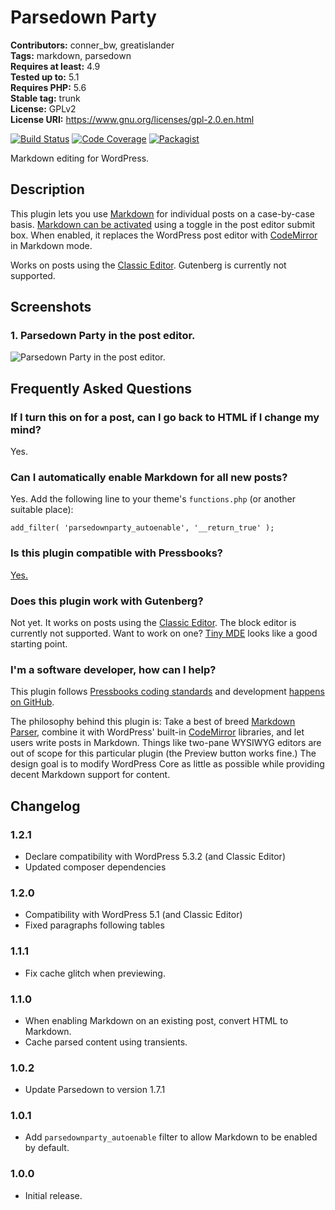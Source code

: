 # Parsedown Party 

**Contributors:** conner_bw, greatislander  
**Tags:** markdown, parsedown  
**Requires at least:** 4.9  
**Tested up to:** 5.1  
**Requires PHP:** 5.6  
**Stable tag:** trunk  
**License:** GPLv2  
**License URI:** https://www.gnu.org/licenses/gpl-2.0.en.html  

[![Build Status](https://travis-ci.org/connerbw/parsedown-party.svg?branch=master)](https://travis-ci.org/connerbw/parsedown-party) [![Code Coverage](https://codecov.io/gh/connerbw/parsedown-party/branch/master/graph/badge.svg)](https://codecov.io/gh/connerbw/parsedown-party) [![Packagist](https://img.shields.io/packagist/v/connerbw/parsedown-party.svg)](https://packagist.org/packages/connerbw/parsedown-party)

Markdown editing for WordPress.


## Description 

This plugin lets you use [Markdown](https://github.com/erusev/parsedown) for individual posts on a case-by-case basis. [Markdown can be activated](https://github.com/thephpleague/html-to-markdown) using a toggle in the post editor submit box. When enabled, it replaces the WordPress post editor with [CodeMirror](https://make.wordpress.org/core/2017/10/22/code-editing-improvements-in-wordpress-4-9/) in Markdown mode.

Works on posts using the [Classic Editor](https://en-ca.wordpress.org/plugins/classic-editor/). Gutenberg is currently not supported.


## Screenshots 

### 1. Parsedown Party in the post editor.
![Parsedown Party in the post editor.](https://ps.w.org/parsedown-party/assets/screenshot-1.png)



## Frequently Asked Questions 


### If I turn this on for a post, can I go back to HTML if I change my mind? 

Yes.


### Can I automatically enable Markdown for all new posts? 

Yes. Add the following line to your theme's `functions.php` (or another suitable place):

`add_filter( 'parsedownparty_autoenable', '__return_true' );`


### Is this plugin compatible with Pressbooks? 

[Yes.](https://pressbooks.org/)


### Does this plugin work with Gutenberg? 

Not yet. It works on posts using the [Classic Editor](https://github.com/WordPress/classic-editor). The block editor is currently not supported. Want to work on one?
[Tiny MDE](https://github.com/kellymears/tiny-mde) looks like a good starting point.


### I'm a software developer, how can I help? 

This plugin follows [Pressbooks coding standards](https://docs.pressbooks.org/coding-standards/) and development [happens on GitHub](https://github.com/connerbw/parsedown-party).

The philosophy behind this plugin is: Take a best of breed [Markdown Parser](https://github.com/erusev/parsedown), combine it with WordPress' built-in [CodeMirror](https://make.wordpress.org/core/2017/10/22/code-editing-improvements-in-wordpress-4-9/) libraries, and let users write posts in Markdown. Things like two-pane WYSIWYG editors are out of scope for this particular plugin (the Preview button works fine.) The design goal is to modify WordPress Core as little as possible while providing decent Markdown support for content.


## Changelog 


### 1.2.1 
- Declare compatibility with WordPress 5.3.2 (and Classic Editor)
- Updated composer dependencies


### 1.2.0 
- Compatibility with WordPress 5.1 (and Classic Editor)
- Fixed paragraphs following tables


### 1.1.1 
- Fix cache glitch when previewing.


### 1.1.0 
- When enabling Markdown on an existing post, convert HTML to Markdown.
- Cache parsed content using transients.


### 1.0.2 
- Update Parsedown to version 1.7.1


### 1.0.1 
- Add `parsedownparty_autoenable` filter to allow Markdown to be enabled by default.


### 1.0.0 
- Initial release.
